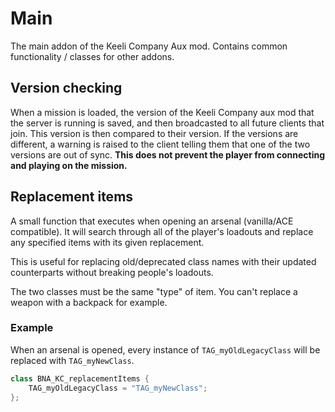 # Main
The main addon of the Keeli Company Aux mod. Contains common functionality / classes for other addons.

## Version checking
When a mission is loaded, the version of the Keeli Company aux mod that the server is running is saved, and then broadcasted to all future clients that join. This version is then compared to their version. If the versions are different, a warning is raised to the client telling them that one of the two versions are out of sync. **This does not prevent the player from connecting and playing on the mission.**

## Replacement items
A small function that executes when opening an arsenal (vanilla/ACE compatible). It will search through all of the player's loadouts and replace any specified items with its given replacement.

This is useful for replacing old/deprecated class names with their updated counterparts without breaking people's loadouts.

The two classes must be the same "type" of item. You can't replace a weapon with a backpack for example.

### Example
When an arsenal is opened, every instance of `TAG_myOldLegacyClass` will be replaced with `TAG_myNewClass`.
```cpp
class BNA_KC_replacementItems {
    TAG_myOldLegacyClass = "TAG_myNewClass";
};
```